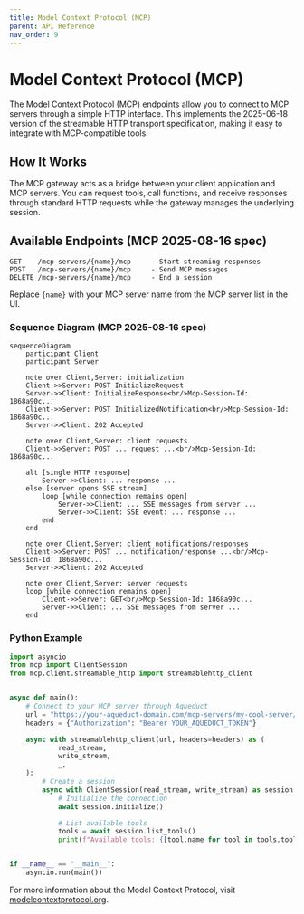 ```yaml
---
title: Model Context Protocol (MCP)
parent: API Reference
nav_order: 9
---
```


# Model Context Protocol (MCP)

The Model Context Protocol (MCP) endpoints allow you to connect to MCP servers through a simple HTTP interface. This
implements the 2025-06-18 version of the streamable HTTP transport specification, making it easy to integrate with
MCP-compatible tools.

## How It Works

The MCP gateway acts as a bridge between your client application and MCP servers. You can request tools, call functions,
and receive responses through standard HTTP requests while the gateway manages the underlying session.

## Available Endpoints (MCP 2025-08-16 spec)

```
GET    /mcp-servers/{name}/mcp     - Start streaming responses
POST   /mcp-servers/{name}/mcp     - Send MCP messages
DELETE /mcp-servers/{name}/mcp     - End a session
```

Replace `{name}` with your MCP server name from the MCP server list in the UI.

### Sequence Diagram (MCP 2025-08-16 spec)

``` mermaid
sequenceDiagram
    participant Client
    participant Server
    
    note over Client,Server: initialization
    Client->>Server: POST InitializeRequest
    Server->>Client: InitializeResponse<br/>Mcp-Session-Id: 1868a90c...
    Client->>Server: POST InitializedNotification<br/>Mcp-Session-Id: 1868a90c...
    Server->>Client: 202 Accepted
    
    note over Client,Server: client requests
    Client->>Server: POST ... request ...<br/>Mcp-Session-Id: 1868a90c...
    
    alt [single HTTP response]
        Server->>Client: ... response ...
    else [server opens SSE stream]
        loop [while connection remains open]
            Server->>Client: ... SSE messages from server ...
            Server->>Client: SSE event: ... response ...
        end
    end
    
    note over Client,Server: client notifications/responses
    Client->>Server: POST ... notification/response ...<br/>Mcp-Session-Id: 1868a90c...
    Server->>Client: 202 Accepted
    
    note over Client,Server: server requests
    loop [while connection remains open]
        Client->>Server: GET<br/>Mcp-Session-Id: 1868a90c...
        Server->>Client: ... SSE messages from server ...
    end
```

### Python Example

```python
import asyncio
from mcp import ClientSession
from mcp.client.streamable_http import streamablehttp_client


async def main():
    # Connect to your MCP server through Aqueduct
    url = "https://your-aqueduct-domain.com/mcp-servers/my-cool-server/mcp"
    headers = {"Authorization": "Bearer YOUR_AQUEDUCT_TOKEN"}

    async with streamablehttp_client(url, headers=headers) as (
            read_stream,
            write_stream,
            _,
    ):
        # Create a session
        async with ClientSession(read_stream, write_stream) as session:
            # Initialize the connection
            await session.initialize()

            # List available tools
            tools = await session.list_tools()
            print(f"Available tools: {[tool.name for tool in tools.tools]}")


if __name__ == "__main__":
    asyncio.run(main())
```

For more information about the Model Context Protocol,
visit [modelcontextprotocol.org](https://modelcontextprotocol.org/).
